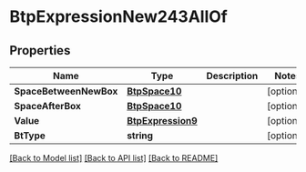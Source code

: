 # BtpExpressionNew243AllOf

## Properties

Name | Type | Description | Notes
------------ | ------------- | ------------- | -------------
**SpaceBetweenNewBox** | [**BtpSpace10**](BTPSpace-10.md) |  | [optional] 
**SpaceAfterBox** | [**BtpSpace10**](BTPSpace-10.md) |  | [optional] 
**Value** | [**BtpExpression9**](BTPExpression-9.md) |  | [optional] 
**BtType** | **string** |  | [optional] 

[[Back to Model list]](../README.md#documentation-for-models) [[Back to API list]](../README.md#documentation-for-api-endpoints) [[Back to README]](../README.md)


